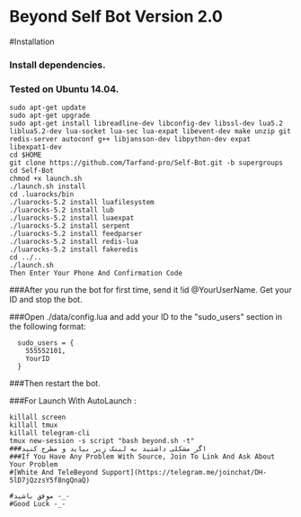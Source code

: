 # Beyond Self Bot Version 2.0

#Installation
### Install dependencies.
### Tested on Ubuntu 14.04.
```
sudo apt-get update 
sudo apt-get upgrade
sudo apt-get install libreadline-dev libconfig-dev libssl-dev lua5.2 liblua5.2-dev lua-socket lua-sec lua-expat libevent-dev make unzip git redis-server autoconf g++ libjansson-dev libpython-dev expat libexpat1-dev
cd $HOME
git clone https://github.com/Tarfand-pro/Self-Bot.git -b supergroups
cd Self-Bot
chmod +x launch.sh
./launch.sh install
cd .luarocks/bin
./luarocks-5.2 install luafilesystem
./luarocks-5.2 install lub
./luarocks-5.2 install luaexpat
./luarocks-5.2 install serpent
./luarocks-5.2 install feedparser
./luarocks-5.2 install redis-lua
./luarocks-5.2 install fakeredis
cd ../..
./launch.sh 
Then Enter Your Phone And Confirmation Code
```
###After you run the bot for first time, send it !id @YourUserName. Get your ID and stop the bot.

###Open ./data/config.lua and add your ID to the "sudo_users" section in the following format:
```
  sudo_users = {
    555552101,
    YourID
  }
```
###Then restart the bot.

###For Launch With AutoLaunch :
```
killall screen
killall tmux
killall telegram-cli
tmux new-session -s script "bash beyond.sh -t"
###اگر مشکلی داشتید به لینک زیر بیاید و مطرح کنید
###If You Have Any Problem With Source, Join To Link And Ask About Your Problem
#[White And TeleBeyond Support](https://telegram.me/joinchat/DH-5lD7jQzzsY5f8ngQnaQ)

#موفق باشید -_-
#Good Luck -_-
